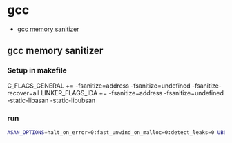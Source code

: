 # gcc

* [gcc memory sanitizer](#gcc-memory-sanitizer)

## gcc memory sanitizer

### Setup in makefile

C_FLAGS_GENERAL   += -fsanitize=address -fsanitize=undefined -fsanitize-recover=all
LINKER_FLAGS_IDA += -fsanitize=address -fsanitize=undefined -static-libasan -static-libubsan

### run

```sh
ASAN_OPTIONS=halt_on_error=0:fast_unwind_on_malloc=0:detect_leaks=0 UBSAN_OPTIONS=print_stacktrace=1 ./rs
```